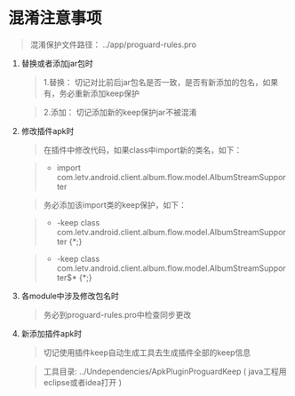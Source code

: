 # 混淆注意事项

> 混淆保护文件路径： ../app/proguard-rules.pro

1.  替换或者添加jar包时

    >1.替换： 切记对比前后jar包名是否一致，是否有新添加的包名，如果有，务必重新添加keep保护
    
    >2.添加：  切记添加新的keep保护jar不被混淆
    
2.  修改插件apk时
    >在插件中修改代码，如果class中import新的类名，如下：
    
    >  * import com.letv.android.client.album.flow.model.AlbumStreamSupporter
    
    > 务必添加该import类的keep保护，如下：
    
    > * -keep class com.letv.android.client.album.flow.model.AlbumStreamSupporter {*;}
    
    > * -keep class com.letv.android.client.album.flow.model.AlbumStreamSupporter$* {*;}
    
3. 各module中涉及修改包名时
   > 务必到proguard-rules.pro中检查同步更改
   
4. 新添加插件apk时
   > 切记使用插件keep自动生成工具去生成插件全部的keep信息
   
   > 工具目录: ../Undependencies/ApkPluginProguardKeep ( java工程用eclipse或者idea打开 )
